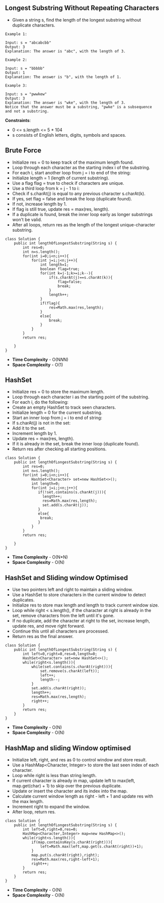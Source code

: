 ##  Longest Substring Without Repeating Characters

- Given a string s, find the length of the longest substring without duplicate characters.

```
Example 1:

Input: s = "abcabcbb"
Output: 3
Explanation: The answer is "abc", with the length of 3.

Example 2:

Input: s = "bbbbb"
Output: 1
Explanation: The answer is "b", with the length of 1.

Example 3:

Input: s = "pwwkew"
Output: 3
Explanation: The answer is "wke", with the length of 3.
Notice that the answer must be a substring, "pwke" is a subsequence and not a substring.
```
 
**Constraints**:

- 0 <= s.length <= 5 * 104
- s consists of English letters, digits, symbols and spaces.

## Brute Force

- Initialize res = 0 to keep track of the maximum length found.
- Loop through each character as the starting index i of the substring.
- For each i, start another loop from j = i to end of the string:
- Initialize length = 1 (length of current substring).
- Use a flag flag = true to check if characters are unique.
- Use a third loop from k = j - 1 to i:
- Check if s.charAt(j) is equal to any previous character s.charAt(k).
- If yes, set flag = false and break the loop (duplicate found).
- If not, increase length by 1.
- If flag is still true, update res = max(res, length).
- If a duplicate is found, break the inner loop early as longer substrings won't be valid.
- After all loops, return res as the length of the longest unique-character substring.

```
class Solution {
    public int lengthOfLongestSubstring(String s) {
        int res=0;
        int n=s.length();
        for(int i=0;i<n;i++){
            for(int j=i;j<n;j++){
                int length=1;
                boolean flag=true;
                for(int k=j-1;k>=i;k--){
                    if(s.charAt(j)==s.charAt(k)){
                        flag=false;
                        break;
                    }
                    length++;
                }
                if(flag){
                    res=Math.max(res,length);
                }
                else{
                    break;
                }
            }
        }
        return res;
        
    }
}
```

- **Time Complexity** - O(N*N*N)
- **Space Complexity** - O(1)


## HashSet

- Initialize res = 0 to store the maximum length.
- Loop through each character i as the starting point of the substring.
- For each i, do the following:
- Create an empty HashSet<Character> to track seen characters.
- Initialize length = 0 for the current substring.
- Start an inner loop from j = i to end of string:
- If s.charAt(j) is not in the set:
- Add it to the set.
- Increment length by 1.
- Update res = max(res, length).
- If it is already in the set, break the inner loop (duplicate found).
- Return res after checking all starting positions.

```
class Solution {
    public int lengthOfLongestSubstring(String s) {
        int res=0;
        int n=s.length();
        for(int i=0;i<n;i++){
            HashSet<Character> set=new HashSet<>();
            int length=0;
            for(int j=i;j<n;j++){
               if(!set.contains(s.charAt(j))){
                 length++;
                 res=Math.max(res,length);
                 set.add(s.charAt(j));
               }
               else{
                break;
               }
            }
        }
        return res;
        
    }
}

```

- **Time Complexity** - O(N*N)
- **Space Complexity** - O(N)

## HashSet and Sliding window Optimised

- Use two pointers left and right to maintain a sliding window.
- Use a HashSet to store characters in the current window to detect duplicates.
- Initialize res to store max length and length to track current window size.
- Loop while right < s.length(), if the character at right is already in the set, remove characters from the left until it's gone.
- If no duplicate, add the character at right to the set, increase length, update res, and move right forward.
- Continue this until all characters are processed.
- Return res as the final answer.

```
class Solution {
    public int lengthOfLongestSubstring(String s) {
        int left=0,right=0,res=0,length=0;
        HashSet<Character> set=new HashSet<>();
        while(right<s.length()){
            while(set.contains(s.charAt(right))){
                set.remove(s.charAt(left));
                left++;
                length--;
            }
            set.add(s.charAt(right));
            length++;
            res=Math.max(res,length);
            right++;
        }
        return res;       
    }
}

```

- **Time Complexity** - O(N)
- **Space Complexity** - O(N)

## HashMap and sliding Window optimised

- Initialize left, right, and res as 0 to control window and store result.
- Use a HashMap<Character, Integer> to store the last seen index of each character.
- Loop while right is less than string length.
- If current character is already in map, update left to max(left, map.get(char) + 1) to skip over the previous duplicate.
- Update or insert the character and its index into the map.
- Calculate current window length as right - left + 1 and update res with the max length.
- Increment right to expand the window.
- After loop, return res.

```
class Solution {
    public int lengthOfLongestSubstring(String s) {
        int left=0,right=0,res=0;
        HashMap<Character,Integer> map=new HashMap<>();
        while(right<s.length()){
            if(map.containsKey(s.charAt(right))){
                left=Math.max(left,map.get(s.charAt(right))+1);
            }
            map.put(s.charAt(right),right);
            res=Math.max(res,right-left+1);
            right++;
        }
        return res;       
    }
}
```

- **Time Complexity** - O(N)
- **Space Complexity** - O(N)
